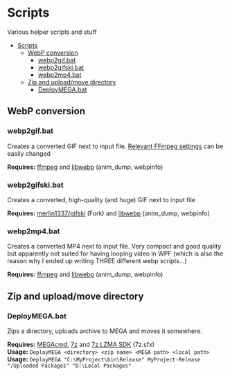 # Scripts
Various helper scripts and stuff

- [Scripts](#scripts)
  - [WebP conversion](#webp-conversion)
    - [webp2gif.bat](#webp2gifbat)
    - [webp2gifski.bat](#webp2gifskibat)
    - [webp2mp4.bat](#webp2mp4bat)
  - [Zip and upload/move directory](#zip-and-uploadmove-directory)
    - [DeployMEGA.bat](#deploymegabat)

## WebP conversion

### webp2gif.bat
Creates a converted GIF next to input file. [Relevant FFmpeg settings](http://ffmpeg.org/ffmpeg-filters.html#palettegen-1) can be easily changed

**Requires:**
[ffmpeg](https://www.ffmpeg.org/) and
[libwebp](https://developers.google.com/speed/webp/download) (anim_dump, webpinfo)

### webp2gifski.bat
Creates a converted, high-quality (and huge) GIF next to input file

**Requires:**
[merlin1337/gifski](https://github.com/merlin1337/gifski) (Fork) and
[libwebp](https://developers.google.com/speed/webp/download) (anim_dump, webpinfo)

### webp2mp4.bat
Creates a converted MP4 next to input file. Very compact and good quality but apparently not suited for having looping video in WPF (which is also the reason why I ended up writing THREE different webp scripts...)

**Requires:**
[ffmpeg](https://www.ffmpeg.org/) and
[libwebp](https://developers.google.com/speed/webp/download) (anim_dump, webpinfo)

## Zip and upload/move directory

### DeployMEGA.bat
Zips a directory, uploads archive to MEGA and moves it somewhere.

**Requires:**
[MEGAcmd](https://mega.nz/cmd),
[7z](https://7-zip.org/) and
[7z LZMA SDK](https://7-zip.org/sdk.html) (7z.sfx)\
**Usage:**
```DeployMEGA <directory> <zip name> <MEGA path> <local path>```\
**Usage:**
```DeployMEGA "C:\MyProject\bin\Release" MyProject-Release "/Uploaded Packages" "D:\Local Packages"```